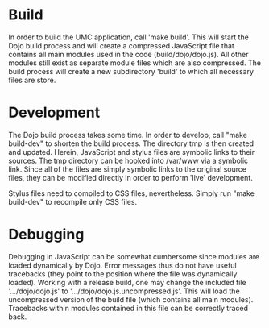 # Build

In order to build the UMC application, call 'make build'. This will start the
Dojo build process and will create a compressed JavaScript file that contains
all main modules used in the code (build/dojo/dojo.js). All other modules still
exist as separate module files which are also compressed. The build process
will create a new subdirectory 'build' to which all necessary files are store.


# Development

The Dojo build process takes some time. In order to develop, call "make
build-dev" to shorten the build process. The directory tmp is then created and
updated. Herein, JavaScript and stylus files are symbolic links to their
sources. The tmp directory can be hooked into /var/www via a symbolic link.
Since all of the files are simply symbolic links to the original source files,
they can be modified directly in order to perform 'live' development.

Stylus files need to compiled to CSS files, nevertheless. Simply run "make
build-dev" to recompile only CSS files.


# Debugging

Debugging in JavaScript can be somewhat cumbersome since modules are loaded
dynamically by Dojo. Error messages thus do not have useful tracebacks (they
point to the position where the file was dynamically loaded). Working with a
release build, one may change the included file '.../dojo/dojo.js' to
'.../dojo/dojo.js.uncompressed.js'. This will load the uncompressed version
of the build file (which contains all main modules). Tracebacks within modules
contained in this file can be correctly traced back.
